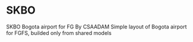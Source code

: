 # SKBO
SKBO Bogota airport for FG
By CSAADAM
Simple layout of Bogota airport for FGFS, builded only from shared models
